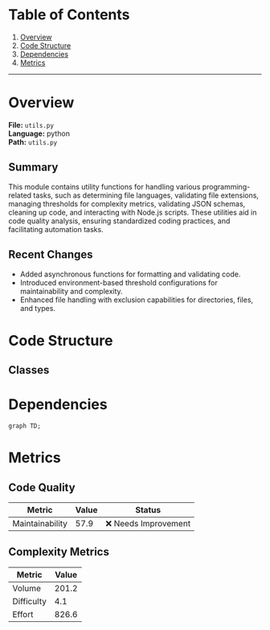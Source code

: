 # Table of Contents

1. [Overview](#overview)
2. [Code Structure](#code-structure)
3. [Dependencies](#dependencies)
4. [Metrics](#metrics)

---

# Overview

**File:** `utils.py`  
**Language:** python  
**Path:** `utils.py`  

## Summary

This module contains utility functions for handling various programming-related tasks, such as determining file languages, validating file extensions, managing thresholds for complexity metrics, validating JSON schemas, cleaning up code, and interacting with Node.js scripts. These utilities aid in code quality analysis, ensuring standardized coding practices, and facilitating automation tasks.

## Recent Changes

- Added asynchronous functions for formatting and validating code.
- Introduced environment-based threshold configurations for maintainability and complexity.
- Enhanced file handling with exclusion capabilities for directories, files, and types.


# Code Structure

## Classes

# Dependencies

```mermaid
graph TD;
```

# Metrics

## Code Quality

| Metric | Value | Status |
|--------|-------|--------|
| Maintainability | 57.9 | ❌ Needs Improvement |
## Complexity Metrics

| Metric | Value |
|--------|--------|
| Volume | 201.2 |
| Difficulty | 4.1 |
| Effort | 826.6 |